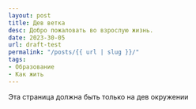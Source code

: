 ```yaml
---
layout: post
title: Дев ветка
desc: Добро пожаловать во взрослую жизнь.
date: 2023-30-05
url: draft-test
permalink: "/posts/{{ url | slug }}/"
tags:
- Образование
- Как жить
---
```


Эта страница  должна быть только на дев окружении
